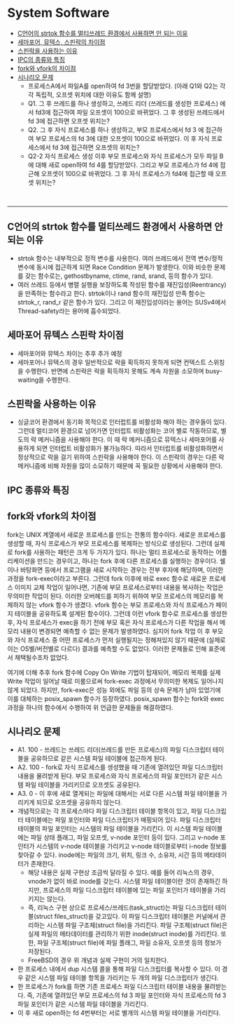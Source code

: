 # System Software

* [C언어의 strtok 함수를 멀티쓰레드 환경에서 사용하면 안 되는 이유](#C언어의-strtok-함수를-멀티쓰레드-환경에서-사용하면-안-되는-이유)
* [세마포어, 뮤텍스, 스핀락의 차이점](#세마포어-뮤텍스-스핀락-차이점)
* [스핀락을 사용하는 이유](#스핀락을-사용하는-이유)
* [IPC의 종류와 특징](#IPC-종류와-특징)
* [fork와 vfork의 차이점](#fork와-vfork의-차이점)
* [시나리오 문제](#시나리오-문제)
    * 프로세스A에서 파일A를 open하여 fd 3번을 할당받았다. (아래 Q1와 Q2는 각각 독립적, 오프셋 위치에 대한 이유도 함께 설명)
    * Q1. 그 후 쓰레드를 하나 생성하고, 쓰레드 리더 (쓰레드를 생성한 프로세스) 에서 fd3에 접근하여 파일 오프셋이 100으로 바뀌었다. 그 후 생성된 쓰레드에서 fd 3에 접근하면 오프셋 위치는?
    * Q2. 그 후 자식 프로세스를 하나 생성하고, 부모 프로세스에서 fd 3 에 접근하여 부모 프로세스의 fd 3에 대한 오프셋이 100으로 바뀌었다. 이 후 자식 프로세스에서 fd 3에 접근하면 오프셋의 위치는?
    * Q2-2 자식 프로세스 생성 이후 부모 프로세스와 자식 프로세스가 모두 파일 B에 대해 새로 open하여 fd 4를 할당받았다. 그리고 부모 프로세스가 fd 4에 접근해 오프셋이 100으로 바뀌었다. 그 후 자식 프로세스가 fd4에 접근할 때 오프셋 위치는?

<br>

---

## C언어의 strtok 함수를 멀티쓰레드 환경에서 사용하면 안 되는 이유

* strtok 함수는 내부적으로 정적 변수를 사용한다. 여러 쓰레드에서 전역 변수/정적 변수에 동시에 접근하게 되면 Race Condition 문제가 발생한다. 이와 비슷한 문제를 갖는 함수로는, gethostbyname, ctime, rand, srand, 등의 함수가 있다.
* 여러 쓰레드 등에서 병렬 실행을 보장하도록 작성된 함수를 재진입성(Reentrancy)을 만족하는 함수라고 한다. strtok이나 rand 함수의 재진입성 만족 함수는 strtok_r, rand_r 같은 함수가 있다. 그리고 이 재진입성이라는 용어는 SUSv4에서 Thread-safety라는 용어에 흡수되었다.

## 세마포어 뮤텍스 스핀락 차이점

* 세마포어와 뮤텍스 차이는 추후 추가 예정
* 세마포어나 뮤텍스의 경우 일반적으로 락을 획득하지 못하게 되면 컨텍스트 스위칭을 수행한다. 반면에 스핀락은 락을 획득하지 못해도 계속 자원을 소모하며 busy-waiting을 수행한다.


## 스핀락을 사용하는 이유

* 싱글코어 환경에서 동기화 목적으로 인터럽트를 비활성화 해야 하는 경우들이 있다. 그런데 멀티코어 환경으로 넘어가면 인터럽트 비활성화는 코어 별로 작동하므로, 별도의 락 메커니즘을 사용해야 한다. 이 때 락 메커니즘으로 뮤텍스나 세마포어를 사용하게 되면 인터럽트 비활성화가 불가능하다. 따라서 인터럽트를 비활성화하면서 정상적으로 락을 걸기 위하여 스핀락을 사용해야 한다. 이 스핀락의 경우는 다른 락 메커니즘에 비해 자원을 많이 소모하기 때문에 꼭 필요한 상황에서 사용해야 한다.

## IPC 종류와 특징



## fork와 vfork의 차이점

fork는 UNIX 계열에서 새로운 프로세스를 만드는 전통의 함수이다. 새로운 프로세스를 생성할 때, 자식 프로세스가 부모 프로세스를 복제하는 방식으로 생성된다.
그런데 실제로 fork를 사용하는 패턴은 크게 두 가지가 있다. 하나는 멀티 프로세스로 동작하는 어플리케이션을 만드는 경우이고, 하나는 fork 후에 다른 프로세스를 실행하는 경우이다. 쉘이나 바탕화면 등에서 프로그램을 새로 시작하는 경우는 전부 후자에 해당하며, 이러한 과정을 fork-exec이라고 부른다.
그런데 fork 이후에 바로 exec 함수로 새로운 프로세스 이미지 교체 작업이 일어나면, 기존에 부모 프로세스로부터 내용을 복사하는 작업은 무의미한 작업이 된다. 이러한 오버헤드를 피하기 위하여 부모 프로세스의 메모리를 복제하지 않는 vfork 함수가 생겼다. vfork 함수는 부모 프로세스와 자식 프로세스가 페이지 테이블을 공유하도록 설계된 함수이다.
그런데 이런 vfork 함수로 프로세스를 생성한 후, 자식 프로세스가 exec을 하기 전에 부모 혹은 자식 프로세스가 다른 작업을 해서 메모리 내용이 변경되면 예측할 수 없는 문제가 발생하였다. 심지어 fork 작업 이 후 부모와 자식 프로세스 중 어떤 프로세스가 먼저 실행될지는 정해져있지 않기 때문에 (실제로 이는 OS별/버전별로 다르다) 결과를 예측할 수도 없었다. 이러한 문제들로 인해 표준에서 채택될수조차 없었다.

여기에 더해 추후 fork 함수에 Copy On Write 기법이 탑재되어, 메모리 복제를 실제 Write 작업이 일어날 때로 미룸으로써 fork-exec 과정에서 무의미한 복제도 일어나지 않게 되었다.
하지만, fork-exec은 성능 외에도 파일 등의 상속 문제가 남아 있었기에 이를 대체하는 posix_spawn 함수가 등장하였다. posix_spawn 함수는 fork와 exec 과정을 하나의 함수에서 수행하여 위 언급한 문제들을 해결하였다.

## 시나리오 문제

* A1. 100 - 쓰레드는 쓰레드 리더(쓰레드를 만든 프로세스)의 파일 디스크립터 테이블을 공유하므로 같은 시스템 파일 테이블에 접근하게 된다.
* A2. 100 - fork로 자식 프로세스를 생성했을 때 기존에 열려있던 파일 디스크립터 내용을 물려받게 된다. 부모 프로세스와 자식 프로세스의 파일 포인터가 같은 시스템 파일 테이블을 가리키므로 오프셋도 공유된다.
* A3. 0 - 이 후에 새로 열게되는 파일에 대해서는 서로 다른 시스템 파일 테이블을 가리키게 되므로 오프셋을 공유하지 않는다.
* 개념적으로는 각 프로세스마다 파일 디스크립터 테이블 항목이 있고, 파일 디스크립터 테이블에는 파일 포인터와 파일 디스크립터가 매핑되어 있다. 파일 디스크립터 테이블의 파일 포인터는 시스템의 파일 테이블을 가리킨다. 이 시스템 파일 테이블에는 파일 상태 플래그, 파일 오프셋, v-node 포인터 등이 있다. 그리고 v-node 포인터가 시스템의 v-node 테이블을 가리키고 v-node 테이블로부터 i-node 정보를 찾아갈 수 있다. inode에는 파일의 크기, 위치, 링크 수, 소유자, 시간 등의 메타데이터가 존재한다.
    * 해당 내용은 실제 구현상 조금씩 달라질 수 있다. 예를 들어 리눅스의 경우, vnode가 없이 바로 inode를 갖는다. 시스템 파일 테이블이란 것이 존재하긴 하지만, 프로세스의 파일 디스크립터 테이블에 있는 파일 포인터가 테이블을 가리키지는 않는다.
    * 즉, 리눅스 구현 상으로 프로세스/쓰레드(task_struct)는 파일 디스크립터 테이블(struct files_struct)을 갖고있다. 이 파일 디스크립터 테이블은 커널에서 관리하는 시스템 파일 구조체(struct file)을 가리킨다. 파일 구조체(struct file)은 실제 파일의 메타데이터를 관리하기 위한 inode(struct inode)를 가리킨다. 또한, 파일 구조체(struct file)에 파일 플래그, 파일 소유자, 오프셋 등의 정보가 저장된다.
    * FreeBSD의 경우 위 개념과 실제 구현이 거의 일치한다.
* 한 프로세스 내에서 dup 시스템 콜을 통해 파일 디스크립터를 복사할 수 있다. 이 경우 같은 시스템 파일 테이블 항목을 가리키는 두 개의 파일 디스크립터가 생긴다.
* 한 프로세스가 fork를 하면 기존 프로세스 파일 디스크립터 테이블 내용을 물려받는다. 즉, 기존에 열려있던 부모 프로세스의 fd 3 파일 포인터와 자식 프로세스의 fd 3 파일 포인터가 같은 시스템 파일 테이블을 가리킨다.
* 이 후 새로 open하는 fd 4번부터는 서로 별개의 시스템 파일 테이블을 가리킨다.